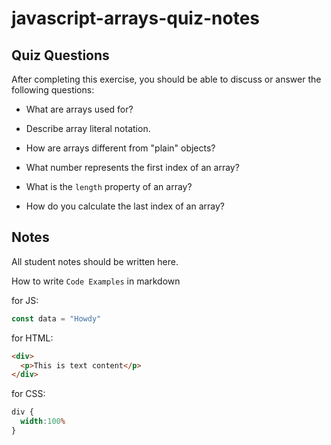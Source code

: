# javascript-arrays-quiz-notes

## Quiz Questions

After completing this exercise, you should be able to discuss or answer the following questions:

- What are arrays used for?

- Describe array literal notation.

- How are arrays different from "plain" objects?

- What number represents the first index of an array?

- What is the `length` property of an array?

- How do you calculate the last index of an array?


## Notes

All student notes should be written here.


How to write `Code Examples` in markdown

for JS:
```javascript
const data = "Howdy"
```

for HTML:
```html
<div>
  <p>This is text content</p>
</div>
```

for CSS:
```css
div {
  width:100%
}
```
